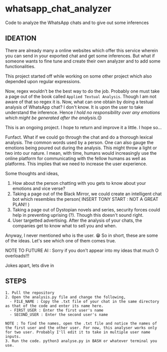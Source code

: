 # whatsapp_chat_analyzer
Code to analyze the WhatsApp chats and to give out some inferences

## IDEATION

There are already many a online websites which offer this service wherein you can send in your exported chat and get some inferences. But what if someone wants to fine tune and create their own analyzer and to add some functionalities.

This project started off while working on some other project which also depended upon regular expressions. 

Now, regex wouldn't be the best way to do the job. Probably one must take a page out of the book called `Applied Textual Analysis`. Though I am not aware of that so regex it is. Now, what can one obtain by doing a testual analysis of WhatsApp chat?
I don't know. It is upon the user to take understand the inference. Hence _I hold no responsibility over any emotions which might be generated after the analysis_.:relieved:

This is an ongoing project. I hope to return and improve it a little. I hope so...

Funfact. What if we could go through the chat and do a thorough lexical analysis. The common words used by a person. One can also gauge the emotions being poured out during the analysis. This might throw a light or two into our nature. I mean, with time, humans would increasingly use the online platform for communicating with the fellow humans as well as platforms. This implies that we need to increase the user experience.

Some thoughts and ideas,
  1. How about the person chatting with you gets to know about your emotions and vice verse?
  2. Taking a page out of the Black Mirror, we could create an intelligent chat bot which resembles the person( INSERT TONY START : NOT A GREAT PLAN!! )
  3. Taking a page out of Dystopian novels and series, security forces could help in preventing uprising (?). Though this doesn't sound right.
  4. User targetted advertising. After the analysis of your chats, the companies get to know what to sell you and when.
  
Anyway, I never mentioned who is the user. :grin: So in short, these are some of the ideas. Let's see which one of them comes true.

NOTE TO FUTURE AI : Sorry if you don't appear into my ideas that much O overloads!!!

Jokes apart, lets dive in

## STEPS

```
1. Pull the repository
2. Open the analysis.py file and change the following,
  - FILE_NAME : Copy the .txt file of your chat in the same directory as that of the code and enter its name here.
  - FIRST_USER : Enter the first user's name
  - SECOND_USER : Enter the second user's name

NOTE : To find the names, open the .txt file and notice the names of the first user and the other user. For now, this analyser works only for two user. Probably I'll edit it to take in multiple user name inputs.
3. Run the code. python3 analyse.py in BASH or whatever terminal you use.
```
